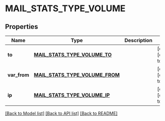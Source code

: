 # MAIL_STATS_TYPE_VOLUME

## Properties
Name | Type | Description | Notes
------------ | ------------- | ------------- | -------------
**to** | [**MAIL_STATS_TYPE_VOLUME_TO**](MailStatsType_volume_to.md) |  | [optional] [default to null]
**var_from** | [**MAIL_STATS_TYPE_VOLUME_FROM**](MailStatsType_volume_from.md) |  | [optional] [default to null]
**ip** | [**MAIL_STATS_TYPE_VOLUME_IP**](MailStatsType_volume_ip.md) |  | [optional] [default to null]

[[Back to Model list]](../README.md#documentation-for-models) [[Back to API list]](../README.md#documentation-for-api-endpoints) [[Back to README]](../README.md)


